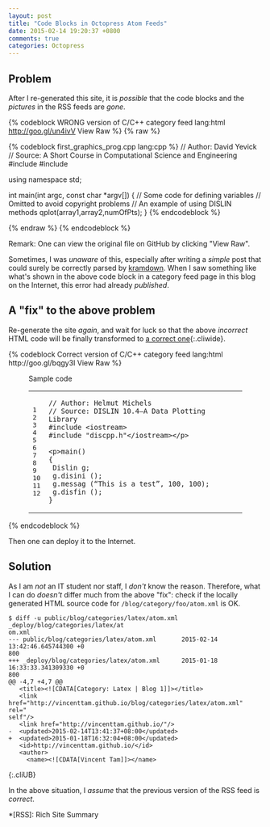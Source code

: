 ```yaml
---
layout: post
title: "Code Blocks in Octopress Atom Feeds"
date: 2015-02-14 19:20:37 +0800
comments: true
categories: Octopress
---
```


Problem
---

After I re-generated this site, it is *possible* that the code blocks
and the *pictures* in the RSS feeds are *gone*.

{% codeblock WRONG version of C/C++ category feed lang:html http://goo.gl/un4ivV View Raw %}
{% raw %}
<p>{% codeblock first_graphics_prog.cpp lang:cpp %}
// Author: David Yevick
// Source: A Short Course in Computational Science and Engineering
#include <iostream>
#include <dislin.h></dislin.h></iostream></p>

<p>using namespace std;</p>

<p>int main(int argc, const char *argv[])
{
    // Some code for defining variables
    // Omitted to avoid copyright problems
    // An example of using DISLIN methods
    qplot(array1,array2,numOfPts);
}
{% endcodeblock %}</p>
{% endraw %}
{% endcodeblock %}

Remark: One can view the original file on GitHub by clicking "View
Raw".

Sometimes, I was *unaware* of this, especially after writing a
*simple* post that could surely be correctly parsed by [kramdown].
When I saw something like what's shown in the above code block in a
category feed page in this blog on the Internet, this error had
already *published*.

<!-- more -->

A "fix" to the above problem
---

Re-generate the site *again*, and wait for luck so that the above
*incorrect* HTML code will be finally transformed to
[a correct one](#right_code){:.cliwide}.

<div id="right_code" class="noscr" markdown="1">
{% codeblock Correct version of C/C++ category feed lang:html http://goo.gl/bqgy3I View Raw %}
<p><figure class='code'><figcaption><span>Sample code </span></figcaption>
<div class="highlight"><table><tr><td class="gutter"><pre class="line-numbers"><span class='line-number'>1</span>
<span class='line-number'>2</span>
<span class='line-number'>3</span>
<span class='line-number'>4</span>
<span class='line-number'>5</span>
<span class='line-number'>6</span>
<span class='line-number'>7</span>
<span class='line-number'>8</span>
<span class='line-number'>9</span>
<span class='line-number'>10</span>
<span class='line-number'>11</span>
<span class='line-number'>12</span>
</pre></td><td class='code'><pre><code class='cpp'><span class='line'><span class="c1">// Author: Helmut Michels</span>
</span><span class='line'><span class="c1">// Source: DISLIN 10.4—A Data Plotting Library</span>
</span><span class='line'><span class="cp">#include &lt;iostream&gt;</span>
</span><span class='line'><span class="cp">#include &quot;discpp.h&quot;&lt;/iostream&gt;&lt;/p&gt;</span>
</span><span class='line'>
</span><span class='line'><span class="o">&lt;</span><span class="n">p</span><span class="o">&gt;</span><span class="n">main</span><span
class="p">()</span>
</span><span class='line'><span class="p">{</span>
</span><span class='line'> <span class="n">Dislin</span> <span class="n">g</span><span class="p">;</span>
</span><span class='line'> <span class="n">g</span><span class="p">.</span><span class="n">disini</span> <span class="p">();</span>
</span><span class='line'> <span class="n">g</span><span class="p">.</span><span class="n">messag</span> <span class="p">(</span><span
class="err">“</span><span class="n">This</span> <span class="n">is</span> <span class="n">a</span> <span class="n">test</span><span
class="err">”</span><span class="p">,</span> <span class="mi">100</span><span class="p">,</span> <span class="mi">100</span><span class="p">);</span>
</span><span class='line'> <span class="n">g</span><span class="p">.</span><span class="n">disfin</span> <span class="p">();</span>
</span><span class='line'><span class="p">}</span>
</span></code></pre></td></tr></table></div></figure></p>
{% endcodeblock %}
</div>

Then one can deploy it to the Internet.

Solution
---

As I am *not* an IT student nor staff, I *don't* know the reason.
Therefore, what I can do *doesn't* differ much from the above "fix":
check if the locally generated HTML source code for
`/blog/category/foo/atom.xml` is OK.

    $ diff -u public/blog/categories/latex/atom.xml _deploy/blog/categories/latex/at
    om.xml
    --- public/blog/categories/latex/atom.xml       2015-02-14 13:42:46.645744300 +0
    800
    +++ _deploy/blog/categories/latex/atom.xml      2015-01-18 16:33:33.341309330 +0
    800
    @@ -4,7 +4,7 @@
       <title><![CDATA[Category: Latex | Blog 1]]></title>
       <link href="http://vincenttam.github.io/blog/categories/latex/atom.xml" rel="
    self"/>
       <link href="http://vincenttam.github.io/"/>
    -  <updated>2015-02-14T13:41:37+08:00</updated>
    +  <updated>2015-01-18T16:32:04+08:00</updated>
       <id>http://vincenttam.github.io/</id>
       <author>
         <name><![CDATA[Vincent Tam]]></name>
{:.cliUB}

In the above situation, I *assume* that the previous version of the
RSS feed is *correct*.

[kramdown]: http://kramdown.gettalong.org/

*[RSS]: Rich Site Summary
